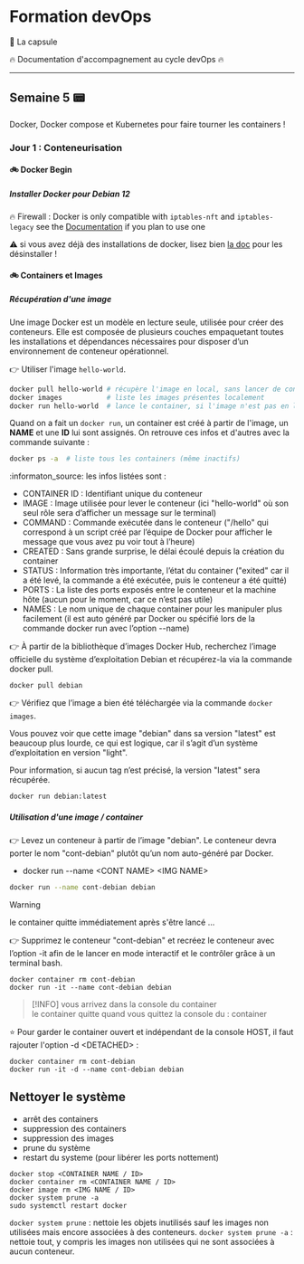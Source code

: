 # Formation devOps

:pill: La capsule

:fire:  Documentation d'accompagnement au cycle devOps :fire:

---

## Semaine 5 :pager: 

Docker, Docker compose et Kubernetes pour faire tourner les containers !

### Jour 1 : Conteneurisation

#### :bike: Docker Begin

##### Installer Docker pour Debian 12

:fire: Firewall : Docker is only compatible with ```iptables-nft``` and ```iptables-legacy``` see the [Documentation](https://docs.docker.com/engine/install/debian/) if you plan to use one


:warning: si vous avez déjà des installations de docker, lisez bien [la doc](https://docs.docker.com/engine/install/debian/) pour les désinstaller !

#### :bike: Containers et Images

##### Récupération d'une image 

Une image Docker est un modèle en lecture seule, utilisée pour créer des conteneurs. Elle est composée de plusieurs couches empaquetant toutes les installations et dépendances nécessaires pour disposer d’un environnement de conteneur opérationnel.

:point_right: Utiliser l'image ```hello-world```.

```bash
docker pull hello-world # récupère l'image en local, sans lancer de container
docker images           # liste les images présentes localement
docker run hello-world  # lance le container, si l'image n'est pas en local, va la télécharger
```

Quand on a fait un ```docker run```, un container est créé à partir de l'image, un **NAME** et une **ID** lui sont assignés. On retrouve ces infos et d'autres avec la commande suivante :

```bash
docker ps -a  # liste tous les containers (même inactifs)
```

:informaton_source: les infos listées sont :

   - CONTAINER ID : Identifiant unique du conteneur
   - IMAGE : Image utilisée pour lever le conteneur (ici "hello-world" où son seul rôle sera d’afficher un message sur le terminal)
   - COMMAND : Commande exécutée dans le conteneur ("/hello" qui correspond à un script créé par l’équipe de Docker pour afficher le message que vous avez pu voir tout à l’heure)
   - CREATED : Sans grande surprise, le délai écoulé depuis la création du container
   - STATUS : Information très importante, l’état du container ("exited" car il a été levé, la commande a été exécutée, puis le conteneur a été quitté)
   - PORTS : La liste des ports exposés entre le conteneur et la machine hôte (aucun pour le moment, car ce n’est pas utile)
   - NAMES : Le nom unique de chaque container pour les manipuler plus facilement (il est auto généré par Docker ou spécifié lors de la commande docker run avec l’option --name)

:point_right: À partir de la bibliothèque d’images Docker Hub, recherchez l’image officielle du système d’exploitation Debian et récupérez-la via la commande docker pull.

```docker pull debian```

:point_right: Vérifiez que l’image a bien été téléchargée via la commande ```docker images```.

Vous pouvez voir que cette image "debian" dans sa version "latest" est beaucoup plus lourde, ce qui est logique, car il s’agit d’un système d’exploitation en version "light".

Pour information, si aucun tag n’est précisé, la version "latest" sera récupérée.

```bash
docker run debian:latest
```

##### Utilisation d'une image / container 

:point_right: Levez un conteneur à partir de l’image "debian". Le conteneur devra porter le nom "cont-debian" plutôt qu’un nom auto-généré par Docker.

- docker run --name \<CONT NAME\> \<IMG NAME\>

```bash
docker run --name cont-debian debian
```

> [!WARNING]
> le container quitte immédiatement après s'être lancé ...

:point_right: Supprimez le conteneur "cont-debian" et recréez le conteneur avec l’option -it afin de le lancer en mode interactif et le contrôler grâce à un terminal bash.

```
docker container rm cont-debian
docker run -it --name cont-debian debian
```

> [!INFO]
> vous arrivez dans la console du container  
> le container quitte quand vous quittez la console du : container 

:star: Pour garder le container ouvert et indépendant de la console HOST, il faut rajouter l'option -d \<DETACHED\> :

```
docker container rm cont-debian
docker run -it -d --name cont-debian debian
```

## Nettoyer le système 

- arrêt des containers  
- suppression des containers
- suppression des images
- prune du système  
- restart du systeme (pour libérer les ports nottement)
  
```
docker stop <CONTAINER NAME / ID>
docker container rm <CONTAINER NAME / ID>
docker image rm <IMG NAME / ID>
docker system prune -a
sudo systemctl restart docker
```

```docker system prune``` : nettoie les objets inutilisés sauf les images non utilisées mais encore associées à des conteneurs.
```docker system prune -a``` : nettoie tout, y compris les images non utilisées qui ne sont associées à aucun conteneur.
